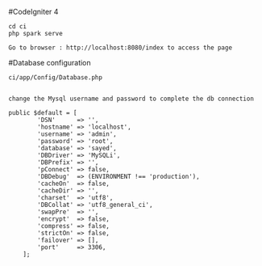 

#CodeIgniter 4

	cd ci
	php spark serve
	
	Go to browser : http://localhost:8080/index to access the page

#Database configuration

	ci/app/Config/Database.php


	change the Mysql username and password to complete the db connection

	public $default = [
			'DSN'      => '',
			'hostname' => 'localhost',
			'username' => 'admin',
			'password' => 'root',
			'database' => 'sayed',
			'DBDriver' => 'MySQLi',
			'DBPrefix' => '',
			'pConnect' => false,
			'DBDebug'  => (ENVIRONMENT !== 'production'),
			'cacheOn'  => false,
			'cacheDir' => '',
			'charset'  => 'utf8',
			'DBCollat' => 'utf8_general_ci',
			'swapPre'  => '',
			'encrypt'  => false,
			'compress' => false,
			'strictOn' => false,
			'failover' => [],
			'port'     => 3306,
		];
